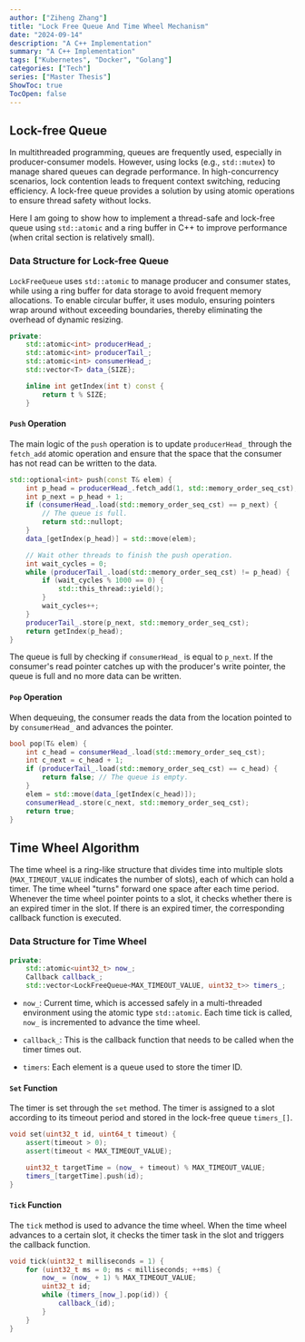 ```yaml
---
author: ["Ziheng Zhang"]
title: "Lock Free Queue And Time Wheel Mechanism"
date: "2024-09-14"
description: "A C++ Implementation"
summary: "A C++ Implementation"
tags: ["Kubernetes", "Docker", "Golang"]
categories: ["Tech"]
series: ["Master Thesis"]
ShowToc: true
TocOpen: false
---
```


## Lock-free Queue

In multithreaded programming, queues are frequently used, especially in producer-consumer models. However, using locks (e.g., `std::mutex`) to manage shared queues can degrade performance. In high-concurrency scenarios, lock contention leads to frequent context switching, reducing efficiency. A lock-free queue provides a solution by using atomic operations to ensure thread safety without locks.

Here I am going to show how to implement a thread-safe and lock-free queue using `std::atomic` and a ring buffer in C++ to improve performance (when crital section is relatively small).

### Data Structure for Lock-free Queue

`LockFreeQueue` uses `std::atomic` to manage producer and consumer states, while using a ring buffer for data storage to avoid frequent memory allocations. To enable circular buffer, it uses modulo, ensuring pointers wrap around without exceeding boundaries, thereby eliminating the overhead of dynamic resizing.

```c++
private:
    std::atomic<int> producerHead_;
    std::atomic<int> producerTail_;
    std::atomic<int> consumerHead_;
    std::vector<T> data_{SIZE};

    inline int getIndex(int t) const {
        return t % SIZE;
    }
```

#### `Push` Operation

The main logic of the `push` operation is to update `producerHead_` through the `fetch_add` atomic operation and ensure that the space that the consumer has not read can be written to the data.

```c++
std::optional<int> push(const T& elem) {
    int p_head = producerHead_.fetch_add(1, std::memory_order_seq_cst);
    int p_next = p_head + 1;
    if (consumerHead_.load(std::memory_order_seq_cst) == p_next) {
        // The queue is full.
        return std::nullopt;
    }
    data_[getIndex(p_head)] = std::move(elem);

    // Wait other threads to finish the push operation.
    int wait_cycles = 0;
    while (producerTail_.load(std::memory_order_seq_cst) != p_head) {
        if (wait_cycles % 1000 == 0) {
            std::this_thread::yield();
        }
        wait_cycles++;
    }
    producerTail_.store(p_next, std::memory_order_seq_cst);
    return getIndex(p_head);
}
```

The queue is full by checking if `consumerHead_` is equal to `p_next`. If the consumer's read pointer catches up with the producer's write pointer, the queue is full and no more data can be written.

#### `Pop` Operation

When dequeuing, the consumer reads the data from the location pointed to by `consumerHead_` and advances the pointer.

```c++
bool pop(T& elem) {
    int c_head = consumerHead_.load(std::memory_order_seq_cst);
    int c_next = c_head + 1;
    if (producerTail_.load(std::memory_order_seq_cst) == c_head) {
        return false; // The queue is empty.
    }
    elem = std::move(data_[getIndex(c_head)]);
    consumerHead_.store(c_next, std::memory_order_seq_cst);
    return true;
}
```

## Time Wheel Algorithm

The time wheel is a ring-like structure that divides time into multiple slots (`MAX_TIMEOUT_VALUE` indicates the number of slots), each of which can hold a timer. The time wheel "turns" forward one space after each time period. Whenever the time wheel pointer points to a slot, it checks whether there is an expired timer in the slot. If there is an expired timer, the corresponding callback function is executed.

### Data Structure for Time Wheel

```c++
private:
    std::atomic<uint32_t> now_;
    Callback callback_;
    std::vector<LockFreeQueue<MAX_TIMEOUT_VALUE, uint32_t>> timers_;
```

* `now_`: Current time, which is accessed safely in a multi-threaded environment using the atomic type `std::atomic`. Each time tick is called, `now_` is incremented to advance the time wheel.

* `callback_`: This is the callback function that needs to be called when the timer times out.

* `timers`: Each element is a queue used to store the timer ID.

#### `Set` Function

The timer is set through the `set` method. The timer is assigned to a slot according to its timeout period and stored in the lock-free queue `timers_[]`.

```c++
void set(uint32_t id, uint64_t timeout) {
    assert(timeout > 0);
    assert(timeout < MAX_TIMEOUT_VALUE);

    uint32_t targetTime = (now_ + timeout) % MAX_TIMEOUT_VALUE;
    timers_[targetTime].push(id);
}
```

#### `Tick` Function

The `tick` method is used to advance the time wheel. When the time wheel advances to a certain slot, it checks the timer task in the slot and triggers the callback function.

```c++
void tick(uint32_t milliseconds = 1) {
    for (uint32_t ms = 0; ms < milliseconds; ++ms) {
        now_ = (now_ + 1) % MAX_TIMEOUT_VALUE;
        uint32_t id;
        while (timers_[now_].pop(id)) {
            callback_(id);
        }
    }
}
```